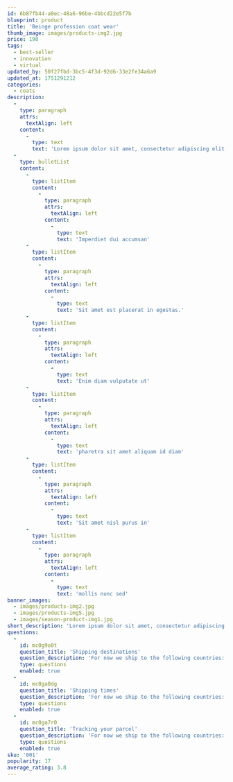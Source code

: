 ```yaml
---
id: 6b87fb44-a0ec-48a6-96be-4bbcd22e5f7b
blueprint: product
title: 'Beinge profession coat wear'
thumb_image: images/products-img2.jpg
price: 190
tags:
  - best-seller
  - innovation
  - virtual
updated_by: 50f27fbd-3bc5-4f3d-92d6-33e2fe34a6a9
updated_at: 1751291212
categories:
  - coats
description:
  -
    type: paragraph
    attrs:
      textAlign: left
    content:
      -
        type: text
        text: 'Lorem ipsum dolor sit amet, consectetur adipiscing elit, sed do eiusmod tempor incididunt ut labore et dolore magna aliqua. Fringilla est ullamcorper eget nulla facilisi etiam dignissim diam. Arcu ac tortor dignissim convallis aenean et tortor at risus. Vestibulum morbi blandit cursus risus at ultrices mi tempus. Dolor sit amet consectetur adipiscing elit ut aliquam purus.'
  -
    type: bulletList
    content:
      -
        type: listItem
        content:
          -
            type: paragraph
            attrs:
              textAlign: left
            content:
              -
                type: text
                text: 'Imperdiet dui accumsan'
      -
        type: listItem
        content:
          -
            type: paragraph
            attrs:
              textAlign: left
            content:
              -
                type: text
                text: 'Sit amet est placerat in egestas.'
      -
        type: listItem
        content:
          -
            type: paragraph
            attrs:
              textAlign: left
            content:
              -
                type: text
                text: 'Enim diam vulputate ut'
      -
        type: listItem
        content:
          -
            type: paragraph
            attrs:
              textAlign: left
            content:
              -
                type: text
                text: 'pharetra sit amet aliquam id diam'
      -
        type: listItem
        content:
          -
            type: paragraph
            attrs:
              textAlign: left
            content:
              -
                type: text
                text: 'Sit amet nisl purus in'
      -
        type: listItem
        content:
          -
            type: paragraph
            attrs:
              textAlign: left
            content:
              -
                type: text
                text: 'mollis nunc sed'
banner_images:
  - images/products-img2.jpg
  - images/products-img5.jpg
  - images/season-product-img1.jpg
short_description: 'Lorem ipsum dolor sit amet, consectetur adipiscing elit. In ut ullamcorper leo, eget euismod orci. Cum sociis natoque penatibus et magnis dis parturient montes nascetur ridiculus mus. Vestibulum ultricies aliquam convallis.'
questions:
  -
    id: mc0g9o0t
    question_title: 'Shipping destinations'
    question_description: 'For now we ship to the following countries: Austria, Belgium, Czech Republic, Lithuania, Luxembourg, Latvia, Slovakia, Hungary, Bulgaria, Romania, Slovenia, Finland, Denmark, Estonia, Netherlands, Germany, France, Great Britain, Croatia, Ireland, Sweden, Italy, Greece, Spain, Portugal and Poland.'
    type: questions
    enabled: true
  -
    id: mc0ga0dg
    question_title: 'Shipping times'
    question_description: 'For now we ship to the following countries: Austria, Belgium, Czech Republic, Lithuania, Luxembourg, Latvia, Slovakia, Hungary, Bulgaria, Romania, Slovenia, Finland, Denmark, Estonia, Netherlands, Germany, France, Great Britain, Croatia, Ireland, Sweden, Italy, Greece, Spain, Portugal and Poland.'
    type: questions
    enabled: true
  -
    id: mc0ga7r0
    question_title: 'Tracking your parcel'
    question_description: 'For now we ship to the following countries: Austria, Belgium, Czech Republic, Lithuania, Luxembourg, Latvia, Slovakia, Hungary, Bulgaria, Romania, Slovenia, Finland, Denmark, Estonia, Netherlands, Germany, France, Great Britain, Croatia, Ireland, Sweden, Italy, Greece, Spain, Portugal and Poland.'
    type: questions
    enabled: true
sku: '001'
popularity: 17
average_rating: 3.8
---
```

